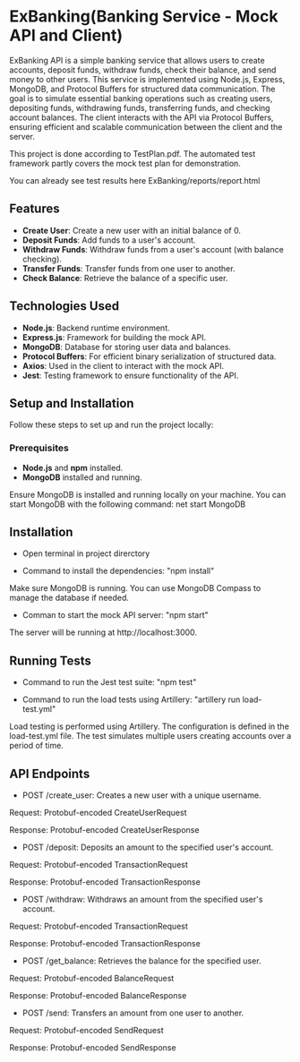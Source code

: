 # ExBanking(Banking Service - Mock API and Client)

ExBanking API is a simple banking service that allows users to create accounts, deposit funds, withdraw funds, check their balance, and send money to other users. This service is implemented using Node.js, Express, MongoDB, and Protocol Buffers for structured data communication. The goal is to simulate essential banking operations such as creating users, depositing funds, withdrawing funds, transferring funds, and checking account balances. The client interacts with the API via Protocol Buffers, ensuring efficient and scalable communication between the client and the server.

This project is done according to TestPlan.pdf. The automated test framework partly covers the mock test plan for demonstration.

You can already see test results here ExBanking/reports/report.html

## Features

- **Create User**: Create a new user with an initial balance of 0.
- **Deposit Funds**: Add funds to a user's account.
- **Withdraw Funds**: Withdraw funds from a user's account (with balance checking).
- **Transfer Funds**: Transfer funds from one user to another.
- **Check Balance**: Retrieve the balance of a specific user.

## Technologies Used

- **Node.js**: Backend runtime environment.
- **Express.js**: Framework for building the mock API.
- **MongoDB**: Database for storing user data and balances.
- **Protocol Buffers**: For efficient binary serialization of structured data.
- **Axios**: Used in the client to interact with the mock API.
- **Jest**: Testing framework to ensure functionality of the API.

## Setup and Installation

Follow these steps to set up and run the project locally:

### Prerequisites

- **Node.js** and **npm** installed.
- **MongoDB** installed and running.

Ensure MongoDB is installed and running locally on your machine. You can start MongoDB with the following command:
net start MongoDB

## Installation
- Open terminal in project direrctory

- Command to install the dependencies:
"npm install"

Make sure MongoDB is running. You can use MongoDB Compass to manage the database if needed.

- Comman to start the mock API server:
"npm start"

The server will be running at http://localhost:3000.

## Running Tests
- Command to run the Jest test suite:
"npm test"

- Command to run the load tests using Artillery:
"artillery run load-test.yml"

Load testing is performed using Artillery. The configuration is defined in the load-test.yml file. The test simulates multiple users creating accounts over a period of time.

## API Endpoints
- POST /create_user: Creates a new user with a unique username.

Request: Protobuf-encoded CreateUserRequest

Response: Protobuf-encoded CreateUserResponse


- POST /deposit: Deposits an amount to the specified user's account.

Request: Protobuf-encoded TransactionRequest

Response: Protobuf-encoded TransactionResponse


- POST /withdraw: Withdraws an amount from the specified user's account.

Request: Protobuf-encoded TransactionRequest

Response: Protobuf-encoded TransactionResponse


- POST /get_balance: Retrieves the balance for the specified user.

Request: Protobuf-encoded BalanceRequest

Response: Protobuf-encoded BalanceResponse


- POST /send: Transfers an amount from one user to another.

Request: Protobuf-encoded SendRequest

Response: Protobuf-encoded SendResponse
